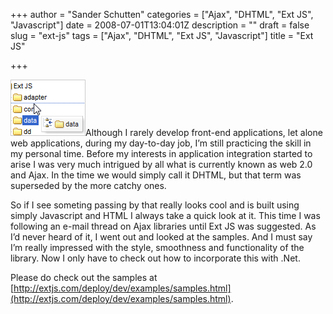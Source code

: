 +++
author = "Sander Schutten"
categories = ["Ajax", "DHTML", "Ext JS", "Javascript"]
date = 2008-07-01T13:04:01Z
description = ""
draft = false
slug = "ext-js"
tags = ["Ajax", "DHTML", "Ext JS", "Javascript"]
title = "Ext JS"

+++


[![](/images/tree-reorder.gif "tree-reorder")](None)Although I rarely develop front-end applications, let alone web applications, during my day-to-day job, I’m still practicing the skill in my personal time. Before my interests in application integration started to arise I was very much intrigued by all what is currently known as web 2.0 and Ajax. In the time we would simply call it DHTML, but that term was superseded by the more catchy ones.

So if I see someting passing by that really looks cool and is built using simply Javascript and HTML I always take a quick look at it. This time I was following an e-mail thread on Ajax libraries until Ext JS was suggested. As I’d never heard of it, I went out and looked at the samples. And I must say I’m really impressed with the style, smoothness and functionality of the library. Now I only have to check out how to incorporate this with .Net.

Please do check out the samples at [http://extjs.com/deploy/dev/examples/samples.html](http://extjs.com/deploy/dev/examples/samples.html).


